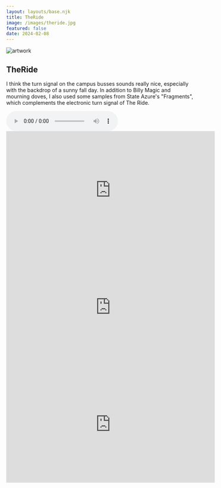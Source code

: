```yaml
---
layout: layouts/base.njk
title: TheRide
image: /images/theride.jpg
featured: false
date: 2024-02-08
---
```


![artwork](/images/theride.jpg)

## TheRide

I think the turn signal on the campus busses sounds really nice, especially with the backdrop of a sunny fall day. In addition to Billy Magic and mourning doves, I also used some samples from State Azure's "Fragments", which complements the electronic turn signal of The Ride.

<audio controls>
  <source src="/audios/theride.mp3" type="audio/mpeg">
  Your browser does not support the audio element.
</audio>

<iframe width="560" height="315" src="https://www.youtube.com/embed/7oNljd7R1f8?si=MLhWDkx0koI8Ht6F" title="YouTube video player" frameborder="0" allow="accelerometer; autoplay; clipboard-write; encrypted-media; gyroscope; picture-in-picture; web-share" referrerpolicy="strict-origin-when-cross-origin" allowfullscreen></iframe>

<iframe width="560" height="315" src="https://www.youtube.com/embed/pIKl1NdR3rk?si=WQxeusyeQfcjzRQh&amp;start=469" title="YouTube video player" frameborder="0" allow="accelerometer; autoplay; clipboard-write; encrypted-media; gyroscope; picture-in-picture; web-share" referrerpolicy="strict-origin-when-cross-origin" allowfullscreen></iframe>

<iframe width="560" height="315" src="https://www.youtube.com/embed/8V71sATDTqs?si=rUDduTu2SsUJnF79&amp;start=3256" title="YouTube video player" frameborder="0" allow="accelerometer; autoplay; clipboard-write; encrypted-media; gyroscope; picture-in-picture; web-share" referrerpolicy="strict-origin-when-cross-origin" allowfullscreen></iframe>
